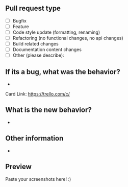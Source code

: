 ## Pull request type

- [ ] Bugfix
- [ ] Feature
- [ ] Code style update (formatting, renaming)
- [ ] Refactoring (no functional changes, no api changes)
- [ ] Build related changes
- [ ] Documentation content changes
- [ ] Other (please describe):

## If its a bug, what was the behavior?

-

Card Link: https://trello.com/c/

## What is the new behavior?

-

## Other information

-

## Preview

Paste your screenshots here! :)